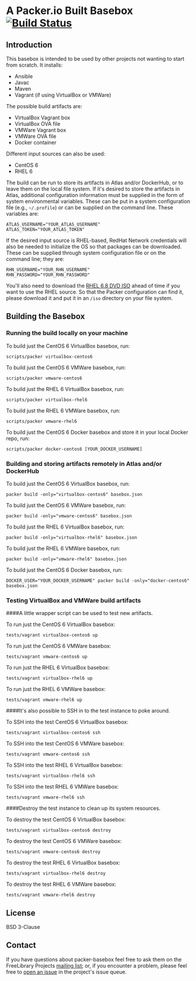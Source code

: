 # A Packer.io Built Basebox [![Build Status](https://travis-ci.org/ksclarke/packer-basebox.svg?branch=master)](https://travis-ci.org/ksclarke/packer-basebox)

## Introduction

This basebox is intended to be used by other projects not wanting to start from scratch. It installs:

* Ansible
* Javac
* Maven
* Vagrant (if using VirtualBox or VMWare)

The possible build artifacts are:

* VirtualBox Vagrant box
* VirtualBox OVA file
* VMWare Vagrant box
* VMWare OVA file
* Docker container

Different input sources can also be used:

* CentOS 6
* RHEL 6

The build can be run to store its artifacts in Atlas and/or DockerHub, or to leave them on the local file system. If it's desired to store the artifacts in Atlas, additional configuration information must be supplied in the form of system environmental variables. These can be put in a system configuration file (e.g., `~/.profile`) or can be supplied on the command line. These variables are:

    ATLAS_USERNAME="YOUR_ATLAS_USERNAME"
    ATLAS_TOKEN="YOUR_ATLAS_TOKEN"

If the desired input source is RHEL-based, RedHat Network credentials will also be needed to initialize the OS so that packages can be downloaded. These can be supplied through system configuration file or on the command line; they are:

    RHN_USERNAME="YOUR_RHN_USERNAME"
    RHN_PASSWORD="YOUR_RHN_PASSWORD"

You'll also need to download the [RHEL 6.8 DVD ISO](https://access.redhat.com/downloads/content/69/ver=/rhel---6/6.8/x86_64/product-software) ahead of time if you want to use the RHEL source. So that the Packer configuration can find it, please download it and put it in an `/iso` directory on your file system.

## Building the Basebox

### Running the build locally on your machine

To build just the CentOS 6 VirtualBox basebox, run:

    scripts/packer virtualbox-centos6

To build just the CentOS 6 VMWare basebox, run:

    scripts/packer vmware-centos6

To build just the RHEL 6 VirtualBox basebox, run:

    scripts/packer virtualbox-rhel6

To build just the RHEL 6 VMWare basebox, run:

    scripts/packer vmware-rhel6

To build just the CentOS 6 Docker basebox and store it in your local Docker repo, run:

    scripts/packer docker-centos6 [YOUR_DOCKER_USERNAME]

### Building and storing artifacts remotely in Atlas and/or DockerHub

To build just the CentOS 6 VirtualBox basebox, run:

    packer build -only="virtualbox-centos6" basebox.json

To build just the CentOS 6 VMWare basebox, run:

    packer build -only="vmware-centos6" basebox.json

To build just the RHEL 6 VirtualBox basebox, run:

    packer build -only="virtualbox-rhel6" basebox.json

To build just the RHEL 6 VMWare basebox, run:

    packer build -only="vmware-rhel6" basebox.json

To build just the CentOS 6 Docker basebox, run:

    DOCKER_USER="YOUR_DOCKER_USERNAME" packer build -only="docker-centos6" basebox.json

### Testing VirtualBox and VMWare build artifacts

####A little wrapper script can be used to test new artifacts.

To run just the CentOS 6 VirtualBox basebox:

    tests/vagrant virtualbox-centos6 up

To run just the CentOS 6 VMWare basebox:

    tests/vagrant vmware-centos6 up

To run just the RHEL 6 VirtualBox basebox:

    tests/vagrant virtualbox-rhel6 up

To run just the RHEL 6 VMWare basebox:

    tests/vagrant vmware-rhel6 up

####It's also possible to SSH in to the test instance to poke around.

To SSH into the test CentOS 6 VirtualBox basebox:

    tests/vagrant virtualbox-centos6 ssh

To SSH into the test CentOS 6 VMWare basebox:

    tests/vagrant vmware-centos6 ssh

To SSH into the test RHEL 6 VirtualBox basebox:

    tests/vagrant virtualbox-rhel6 ssh

To SSH into the test RHEL 6 VMWare basebox:

    tests/vagrant vmware-rhel6 ssh
    
####Destroy the test instance to clean up its system resources.

To destroy the test CentOS 6 VirtualBox basebox:

    tests/vagrant virtualbox-centos6 destroy

To destroy the test CentOS 6 VMWare basebox:

    tests/vagrant vmware-centos6 destroy

To destroy the test RHEL 6 VirtualBox basebox:

    tests/vagrant virtualbox-rhel6 destroy

To destroy the test RHEL 6 VMWare basebox:

    tests/vagrant vmware-rhel6 destroy

## License

BSD 3-Clause

## Contact

If you have questions about packer-basebox feel free to ask them on the FreeLibrary Projects [mailing list](https://groups.google.com/forum/#!forum/freelibrary-projects); or, if you encounter a problem, please feel free to [open an issue](https://github.com/ksclarke/packer-basebox/issues "GitHub Issue Queue") in the project's issue queue.
